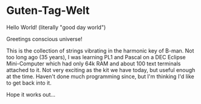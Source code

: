 # Guten-Tag-Welt
Hello World! (literally "good day world")

Greetings conscious universe!

This is the collection of strings vibrating in the harmonic key of B-man.
Not too long ago (35 years), I was learning PL1 and Pascal on a DEC Eclipse Mini-Computer which had only 64k RAM and about 100 text terminals attached to it. Not very exciting as the kit we have today, but useful enough at the time. Haven't done much programming since, but I'm thinking I'd like to get back into it.

Hope it works out...
